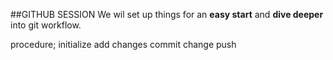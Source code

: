##GITHUB SESSION
We wil set up things for an **easy start**  and **dive deeper** into git workflow.

procedure;
initialize
add changes
commit change
push

